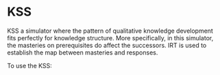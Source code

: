 # KSS

KSS a simulator where the pattern of qualitative knowledge development fits perfectly for knowledge structure. More specifically, in this simulator, the masteries on prerequisites do affect the successors.
IRT is used to establish the map between masteries and responses.

To use the KSS:

```python

```